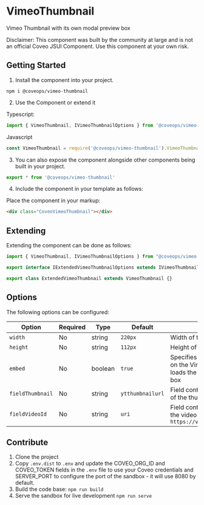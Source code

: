 # VimeoThumbnail

Vimeo Thumbnail with its own modal preview box

Disclaimer: This component was built by the community at large and is not an official Coveo JSUI Component. Use this component at your own risk.

## Getting Started

1. Install the component into your project.

```
npm i @coveops/vimeo-thumbnail
```

2. Use the Component or extend it

Typescript:

```javascript
import { VimeoThumbnail, IVimeoThumbnailOptions } from '@coveops/vimeo-thumbnail';
```

Javascript

```javascript
const VimeoThumbnail = require('@coveops/vimeo-thumbnail').VimeoThumbnail;
```

3. You can also expose the component alongside other components being built in your project.

```javascript
export * from '@coveops/vimeo-thumbnail'
```

4. Include the component in your template as follows:

Place the component in your markup:

```html
<div class="CoveoVimeoThumbnail"></div>
```

## Extending

Extending the component can be done as follows:

```javascript
import { VimeoThumbnail, IVimeoThumbnailOptions } from "@coveops/vimeo-thumbnail";

export interface IExtendedVimeoThumbnailOptions extends IVimeoThumbnailOptions {}

export class ExtendedVimeoThumbnail extends VimeoThumbnail {}
```

## Options

The following options can be configured:

| Option | Required | Type | Default | Notes |
| --- | --- | --- | --- | --- |
| `width` | No | string | `220px` | Width of the thumbnail |
| `height` | No | string | `112px` | Height of the thumbnail |
| `embed` | No | boolean | `true` | Specifies whether clicking on the Vimeo thumbnail loads the video in a modal box |
| `fieldThumbnail` | No | string | `ytthumbnailurl` | Field containing the location of the thumbnail image |
| `fieldVideoId` | No | string | `uri` | Field containing the ID of the video like: `https://vimeo.com/85905904` |
  
## Contribute

1. Clone the project
2. Copy `.env.dist` to `.env` and update the COVEO_ORG_ID and COVEO_TOKEN fields in the `.env` file to use your Coveo credentials and SERVER_PORT to configure the port of the sandbox - it will use 8080 by default.
3. Build the code base: `npm run build`
4. Serve the sandbox for live development `npm run serve`